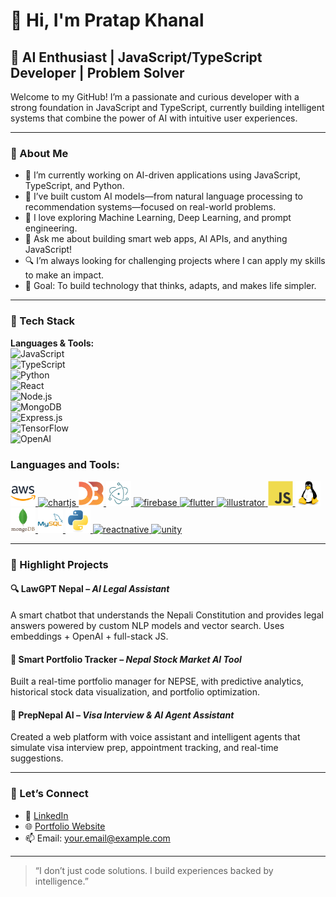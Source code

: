 # 👋 Hi, I'm Pratap Khanal

## 🚀 AI Enthusiast | JavaScript/TypeScript Developer | Problem Solver

Welcome to my GitHub! I’m a passionate and curious developer with a strong foundation in JavaScript and TypeScript, currently building intelligent systems that combine the power of AI with intuitive user experiences.

---

### 🧠 About Me

- 🔭 I’m currently working on AI-driven applications using JavaScript, TypeScript, and Python.
- 🤖 I’ve built custom AI models—from natural language processing to recommendation systems—focused on real-world problems.
- 🌱 I love exploring Machine Learning, Deep Learning, and prompt engineering.
- 💬 Ask me about building smart web apps, AI APIs, and anything JavaScript!
- 🔍 I’m always looking for challenging projects where I can apply my skills to make an impact.
- 🎯 Goal: To build technology that thinks, adapts, and makes life simpler.

---

### 💼 Tech Stack

**Languages & Tools:**  
![JavaScript](https://img.shields.io/badge/-JavaScript-black?style=flat-square&logo=javascript)  
![TypeScript](https://img.shields.io/badge/-TypeScript-black?style=flat-square&logo=typescript)  
![Python](https://img.shields.io/badge/-Python-black?style=flat-square&logo=python)  
![React](https://img.shields.io/badge/-React-black?style=flat-square&logo=react)  
![Node.js](https://img.shields.io/badge/-Node.js-black?style=flat-square&logo=node.js)  
![MongoDB](https://img.shields.io/badge/-MongoDB-black?style=flat-square&logo=mongodb)  
![Express.js](https://img.shields.io/badge/-Express.js-black?style=flat-square&logo=express)  
![TensorFlow](https://img.shields.io/badge/-TensorFlow-black?style=flat-square&logo=tensorflow)  
![OpenAI](https://img.shields.io/badge/-OpenAI-black?style=flat-square&logo=openai)


<h3 align="left">Languages and Tools:</h3>
<p align="left"> <a href="https://aws.amazon.com" target="_blank" rel="noreferrer"> <img src="https://raw.githubusercontent.com/devicons/devicon/master/icons/amazonwebservices/amazonwebservices-original-wordmark.svg" alt="aws" width="40" height="40"/> </a> <a href="https://www.chartjs.org" target="_blank" rel="noreferrer"> <img src="https://www.chartjs.org/media/logo-title.svg" alt="chartjs" width="40" height="40"/> </a> <a href="https://d3js.org/" target="_blank" rel="noreferrer"> <img src="https://raw.githubusercontent.com/devicons/devicon/master/icons/d3js/d3js-original.svg" alt="d3js" width="40" height="40"/> </a> <a href="https://www.electronjs.org" target="_blank" rel="noreferrer"> <img src="https://raw.githubusercontent.com/devicons/devicon/master/icons/electron/electron-original.svg" alt="electron" width="40" height="40"/> </a> <a href="https://firebase.google.com/" target="_blank" rel="noreferrer"> <img src="https://www.vectorlogo.zone/logos/firebase/firebase-icon.svg" alt="firebase" width="40" height="40"/> </a> <a href="https://flutter.dev" target="_blank" rel="noreferrer"> <img src="https://www.vectorlogo.zone/logos/flutterio/flutterio-icon.svg" alt="flutter" width="40" height="40"/> </a> <a href="https://www.adobe.com/in/products/illustrator.html" target="_blank" rel="noreferrer"> <img src="https://www.vectorlogo.zone/logos/adobe_illustrator/adobe_illustrator-icon.svg" alt="illustrator" width="40" height="40"/> </a> <a href="https://developer.mozilla.org/en-US/docs/Web/JavaScript" target="_blank" rel="noreferrer"> <img src="https://raw.githubusercontent.com/devicons/devicon/master/icons/javascript/javascript-original.svg" alt="javascript" width="40" height="40"/> </a> <a href="https://www.linux.org/" target="_blank" rel="noreferrer"> <img src="https://raw.githubusercontent.com/devicons/devicon/master/icons/linux/linux-original.svg" alt="linux" width="40" height="40"/> </a> <a href="https://www.mongodb.com/" target="_blank" rel="noreferrer"> <img src="https://raw.githubusercontent.com/devicons/devicon/master/icons/mongodb/mongodb-original-wordmark.svg" alt="mongodb" width="40" height="40"/> </a> <a href="https://www.mysql.com/" target="_blank" rel="noreferrer"> <img src="https://raw.githubusercontent.com/devicons/devicon/master/icons/mysql/mysql-original-wordmark.svg" alt="mysql" width="40" height="40"/> </a> <a href="https://www.python.org" target="_blank" rel="noreferrer"> <img src="https://raw.githubusercontent.com/devicons/devicon/master/icons/python/python-original.svg" alt="python" width="40" height="40"/> </a> <a href="https://reactnative.dev/" target="_blank" rel="noreferrer"> <img src="https://reactnative.dev/img/header_logo.svg" alt="reactnative" width="40" height="40"/> </a> <a href="https://unity.com/" target="_blank" rel="noreferrer"> <img src="https://www.vectorlogo.zone/logos/unity3d/unity3d-icon.svg" alt="unity" width="40" height="40"/> </a> </p>


---

### 🧪 Highlight Projects

#### 🔍 **LawGPT Nepal** – *AI Legal Assistant*  
A smart chatbot that understands the Nepali Constitution and provides legal answers powered by custom NLP models and vector search. Uses embeddings + OpenAI + full-stack JS.

#### 🎯 **Smart Portfolio Tracker** – *Nepal Stock Market AI Tool*  
Built a real-time portfolio manager for NEPSE, with predictive analytics, historical stock data visualization, and portfolio optimization.

#### 🎨 **PrepNepal AI** – *Visa Interview & AI Agent Assistant*  
Created a web platform with voice assistant and intelligent agents that simulate visa interview prep, appointment tracking, and real-time suggestions.



---

### 🤝 Let’s Connect

- 🔗 [LinkedIn](https://www.linkedin.com/in/YOUR_LINKEDIN)
- 🌐 [Portfolio Website](https://YOUR-WEBSITE.com)
- 📫 Email: your.email@example.com

---

> “I don’t just code solutions. I build experiences backed by intelligence.”

